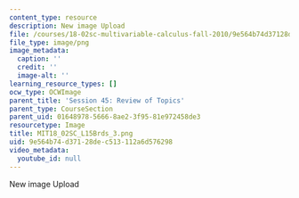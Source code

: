 ```yaml
---
content_type: resource
description: New image Upload
file: /courses/18-02sc-multivariable-calculus-fall-2010/9e564b74d37128dec513112a6d576298_MIT18_02SC_L15Brds_3.png
file_type: image/png
image_metadata:
  caption: ''
  credit: ''
  image-alt: ''
learning_resource_types: []
ocw_type: OCWImage
parent_title: 'Session 45: Review of Topics'
parent_type: CourseSection
parent_uid: 01648978-5666-8ae2-3f95-81e972458de3
resourcetype: Image
title: MIT18_02SC_L15Brds_3.png
uid: 9e564b74-d371-28de-c513-112a6d576298
video_metadata:
  youtube_id: null
---
```

New image Upload

